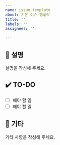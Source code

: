 ```yaml
---
name: issue template
about: 기본 이슈 템플릿
title: ''
labels: ''
assignees: ''

---
```


## 📄 설명
설명을 작성해 주세요.

## ✔️ TO-DO
- [ ] 해야 할 일
- [ ] 해야 할 일

## 🎯 기타 
기타 사항을 작성해 주세요.
